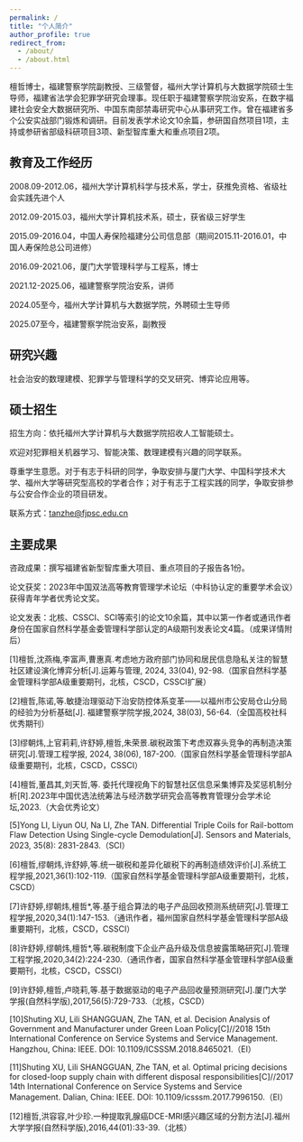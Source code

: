 ```yaml
---
permalink: /
title: "个人简介"
author_profile: true
redirect_from: 
  - /about/
  - /about.html
---
```


檀哲博士，福建警察学院副教授、三级警督，福州大学计算机与大数据学院硕士生导师，福建省法学会犯罪学研究会理事。现任职于福建警察学院治安系，在数字福建社会安全大数据研究所、中国东南部禁毒研究中心从事研究工作。曾在福建省多个公安实战部门锻炼和调研。目前发表学术论文10余篇，参研国自然项目1项，主持或参研省部级科研项目3项、新型智库重大和重点项目2项。

教育及工作经历
------
2008.09-2012.06，福州大学计算机科学与技术系，学士，获推免资格、省级社会实践先进个人

2012.09-2015.03，福州大学计算机技术系，硕士，获省级三好学生

2015.09-2016.04，中国人寿保险福建分公司信息部（期间2015.11-2016.01，中国人寿保险总公司进修）

2016.09-2021.06，厦门大学管理科学与工程系，博士

2021.12-2025.06，福建警察学院治安系，讲师

2024.05至今，福州大学计算机与大数据学院，外聘硕士生导师

2025.07至今，福建警察学院治安系，副教授

研究兴趣
------
社会治安的数理建模、犯罪学与管理科学的交叉研究、博弈论应用等。

硕士招生
------
招生方向：依托福州大学计算机与大数据学院招收人工智能硕士。

欢迎对犯罪相关机器学习、智能决策、数理建模有兴趣的同学联系。

尊重学生意愿。对于有志于科研的同学，争取安排与厦门大学、中国科学技术大学、福州大学等研究型高校的学者合作；对于有志于工程实践的同学，争取安排参与公安合作企业的项目研发。

联系方式：tanzhe@fjpsc.edu.cn

主要成果
------
咨政成果：撰写福建省新型智库重大项目、重点项目的子报告各1份。

论文获奖：2023年中国双法高等教育管理学术论坛（中科协认定的重要学术会议）获得青年学者优秀论文奖。

论文发表：北核、CSSCI、SCI等索引的论文10余篇，其中以第一作者或通讯作者身份在国家自然科学基金委管理科学部认定的A级期刊发表论文4篇。（成果详情附后）

[1]檀哲,沈燕梅,李富声,曹惠真.考虑地方政府部门协同和居民信息隐私关注的智慧社区建设演化博弈分析[J].运筹与管理, 2024, 33(04), 92-98.（国家自然科学基金管理科学部A级重要期刊，北核，CSCD，CSSCI扩展）

[2]檀哲,陈诺,等.敏捷治理驱动下治安防控体系变革——以福州市公安局仓山分局的经验为分析基础[J]. 福建警察学院学报,2024, 38(03), 56-64.（全国高校社科优秀期刊）

[3]缪朝炜,上官莉莉,许舒婷,檀哲,朱荣景.碳税政策下考虑双寡头竞争的再制造决策研究[J].管理工程学报, 2024, 38(06), 187-200.（国家自然科学基金管理科学部A级重要期刊，北核，CSCD，CSSCI）

[4]檀哲,董昌其,刘天哲,等. 委托代理视角下的智慧社区信息采集博弈及奖惩机制分析[R].2023年中国优选法统筹法与经济数学研究会高等教育管理分会学术论坛,2023.（大会优秀论文）

[5]Yong LI, Liyun OU, Na LI, Zhe TAN. Differential Triple Coils for Rail-bottom Flaw Detection Using Single-cycle Demodulation[J]. Sensors and Materials, 2023, 35(8): 2831-2843.（SCI）

[6]檀哲,缪朝炜,许舒婷,等.统一碳税和差异化碳税下的再制造绩效评价[J].系统工程学报,2021,36(1):102-119.（国家自然科学基金管理科学部A级重要期刊，北核，CSCD）

[7]许舒婷,缪朝炜,檀哲*,等.基于组合算法的电子产品回收预测系统研究[J].管理工程学报,2020,34(1):147-153.（通讯作者，福州国家自然科学基金管理科学部A级重要期刊，北核，CSCD，CSSCI）

[8]许舒婷,缪朝炜,檀哲*,等.碳税制度下企业产品升级及信息披露策略研究[J].管理工程学报,2020,34(2):224-230.（通讯作者，国家自然科学基金管理科学部A级重要期刊，北核，CSCD，CSSCI）

[9]许舒婷,檀哲,卢晓莉,等.基于数据驱动的电子产品回收量预测研究[J].厦门大学学报(自然科学版),2017,56(5):729-733.（北核，CSCD）

[10]Shuting XU, Lili SHANGGUAN, Zhe TAN, et al. Decision Analysis of Government and Manufacturer under Green Loan Policy[C]//2018 15th International Conference on Service Systems and Service Management. Hangzhou, China: IEEE. DOI: 10.1109/ICSSSM.2018.8465021.（EI）

[11]Shuting XU, Lili SHANGGUAN, Zhe TAN, et al. Optimal pricing decisions for closed-loop supply chain with different disposal responsibilities[C]//2017 14th International Conference on Service Systems and Service Management. Dalian, China: IEEE. DOI: 10.1109/icsssm.2017.7996150.（EI）

[12]檀哲,洪容容,叶少珍.一种提取乳腺癌DCE-MRI感兴趣区域的分割方法[J].福州大学学报(自然科学版),2016,44(01):33-39.（北核）
